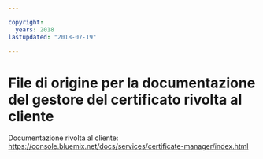 ```yaml
---

copyright:
  years: 2018
lastupdated: "2018-07-19"

---
```



# File di origine per la documentazione del gestore del certificato rivolta al cliente


Documentazione rivolta al cliente: https://console.bluemix.net/docs/services/certificate-manager/index.html


